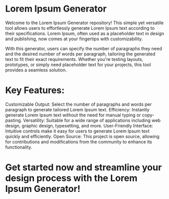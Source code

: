 # Lorem Ipsum Generator

Welcome to the Lorem Ipsum Generator repository! This simple yet versatile tool allows users to effortlessly generate Lorem Ipsum text according to their specifications. Lorem Ipsum, often used as a placeholder text in design and publishing, now comes at your fingertips with customizability.

With this generator, users can specify the number of paragraphs they need and the desired number of words per paragraph, tailoring the generated text to fit their exact requirements. Whether you're testing layouts, prototypes, or simply need placeholder text for your projects, this tool provides a seamless solution.

# Key Features:

Customizable Output: Select the number of paragraphs and words per paragraph to generate tailored Lorem Ipsum text.
Efficiency: Instantly generate Lorem Ipsum text without the need for manual typing or copy-pasting.
Versatility: Suitable for a wide range of applications including web design, graphic design, typesetting, and more.
User-Friendly Interface: Intuitive controls make it easy for users to generate Lorem Ipsum text quickly and efficiently.
Open Source: This project is open source, allowing for contributions and modifications from the community to enhance its functionality.

# Get started now and streamline your design process with the Lorem Ipsum Generator!
